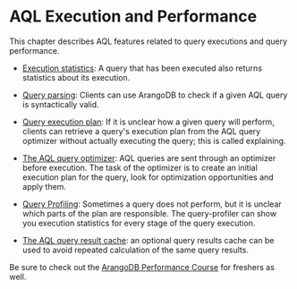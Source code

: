 AQL Execution and Performance
=============================

This chapter describes AQL features related to query executions and query performance.

* [Execution statistics](QueryStatistics.md): A query that has been executed also returns statistics about its execution. 

* [Query parsing](ParsingQueries.md): Clients can use ArangoDB to check if a given AQL query is syntactically valid. 

* [Query execution plan](ExplainingQueries.md): If it is unclear how a given query will perform, clients can retrieve a query's execution plan from the AQL query optimizer without actually executing the query; this is called explaining.

* [The AQL query optimizer](Optimizer.md): AQL queries are sent through an optimizer before execution. The task of the optimizer is to create an initial execution plan for the query, look for optimization opportunities and apply them.

* [Query Profiling](QueryProfiler.md): Sometimes a query does not perform, but it is unclear which 
parts of the plan are responsible. The query-profiler can show you execution statistics for every
stage of the query execution.

* [The AQL query result cache](QueryCache.md): an optional query results cache can be used to avoid repeated calculation of the same query results.

Be sure to check out the
[ArangoDB Performance Course](https://www.arangodb.com/arangodb-performance-course/)
for freshers as well.
